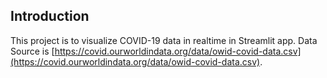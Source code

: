 ## Introduction
This project is to visualize COVID-19 data in realtime in Streamlit app. Data Source is [https://covid.ourworldindata.org/data/owid-covid-data.csv](https://covid.ourworldindata.org/data/owid-covid-data.csv).